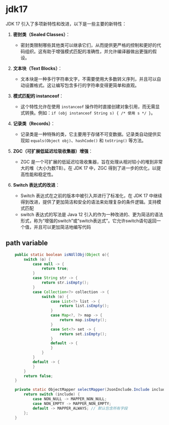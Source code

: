 # jdk17


JDK 17 引入了多项新特性和改进，以下是一些主要的新特性：

1. **密封类（Sealed Classes）**：
    - 密封类限制哪些其他类可以继承它们，从而提供更严格的控制和更好的代码组织。这有助于增强模式匹配的准确性，并允许编译器做出更强的假设。

2. **文本块（Text Blocks）**：
    - 文本块是一种多行字符串文字，不需要使用大多数转义序列，并且可以自动设置格式。这让编写包含多行的字符串变得更简单和直观。

3. **模式匹配的 instanceof**：
    - 这个特性允许在使用 `instanceof` 操作符时直接创建对象引用，而无需显式转换。例如：`if (obj instanceof String s) { /* 使用 s */ }`。

4. **记录类（Records）**：
    - 记录类是一种特殊的类，它主要用于存储不可变数据。记录类自动提供实现如 `equals(Object obj)`、`hashCode()` 和 `toString()` 等方法。

5. **ZGC（可扩展低延迟垃圾收集器）增强**：
    - ZGC 是一个可扩展的低延迟垃圾收集器，旨在处理从相对较小的堆到非常大的堆（大小为数TB）。在 JDK 17 中，ZGC 得到了进一步的优化，以提高性能和稳定性。

6. **Switch 表达式的改进**：
    - Switch 表达式在之前的版本中被引入并进行了标准化，在 JDK 17 中继续得到改进，提供了更加简洁和安全的语法来处理复杂的条件逻辑。支持模式匹配
    -  switch 表达式的写法是 Java 12 引入的作为一种改进的、更为简洁的语法形式，称为“增强的switch”或“switch表达式”。它允许switch语句返回一个值，并且可以更加简洁地编写代码
## path variable
``` java
    public static boolean isNUllObj(Object o){
        switch (o) {
            case null -> {
                return true;
            }
            case String str -> {
                return str.isEmpty();
            }
            case Collection<?> collection -> {
                switch (o) {
                    case List<?> list -> {
                        return list.isEmpty();
                    }
                    case Map<?, ?> map -> {
                        return map.isEmpty();
                    }
                    case Set<?> set -> {
                        return set.isEmpty();
                    }
                    default -> {
                    }
                }
            }
            default -> {
            }
        }
        return false;
    }
```

```java
    private static ObjectMapper selectMapper(JsonInclude.Include include) {
        return switch (include) {
            case NON_NULL -> MAPPER_NON_NULL;
            case NON_EMPTY -> MAPPER_NON_EMPTY;
            default -> MAPPER_ALWAYS; // 默认包含所有字段
        };
    }
```